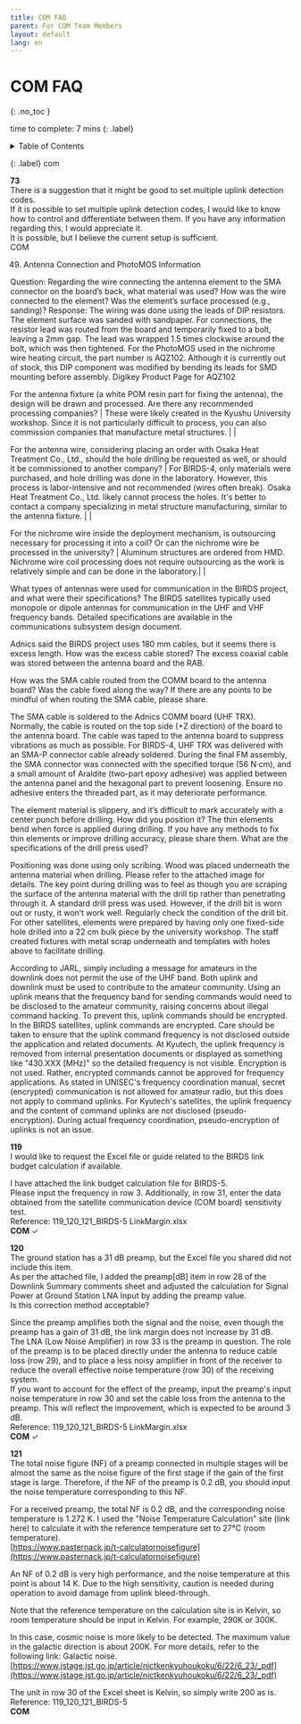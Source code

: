 ```yaml
---
title: COM FAQ
parent: For COM Team Members
layout: default
lang: en
---
```


# COM FAQ
{: .no_toc }

time to complete: 7 mins
{: .label}


<details markdown="block">
<summary>Table of Contents</summary>

- Table of Contents
{:toc}

</details>


{: .label}
com

**73**  
There is a suggestion that it might be good to set multiple uplink detection codes.  
If it is possible to set multiple uplink detection codes, I would like to know how to control and differentiate between them. If you have any information regarding this, I would appreciate it.  
It is possible, but I believe the current setup is sufficient.  
COM  


49. Antenna Connection and PhotoMOS Information

Question: Regarding the wire connecting the antenna element to the SMA connector on the board’s back, what material was used? How was the wire connected to the element? Was the element’s surface processed (e.g., sanding)?
Response:
The wiring was done using the leads of DIP resistors.
The element surface was sanded with sandpaper. For connections, the resistor lead was routed from the board and temporarily fixed to a bolt, leaving a 2mm gap. The lead was wrapped 1.5 times clockwise around the bolt, which was then tightened.
For the PhotoMOS used in the nichrome wire heating circuit, the part number is AQZ102. Although it is currently out of stock, this DIP component was modified by bending its leads for SMD mounting before assembly.
Digikey Product Page for AQZ102

For the antenna fixture (a white POM resin part for fixing the antenna), the design will be drawn and processed. Are there any recommended processing companies? | These were likely created in the Kyushu University workshop. Since it is not particularly difficult to process, you can also commission companies that manufacture metal structures. |      |


For the antenna wire, considering placing an order with Osaka Heat Treatment Co., Ltd., should the hole drilling be requested as well, or should it be commissioned to another company? | For BIRDS-4, only materials were purchased, and hole drilling was done in the laboratory. However, this process is labor-intensive and not recommended (wires often break). Osaka Heat Treatment Co., Ltd. likely cannot process the holes. It's better to contact a company specializing in metal structure manufacturing, similar to the antenna fixture. |     |


For the nichrome wire inside the deployment mechanism, is outsourcing necessary for processing it into a coil? Or can the nichrome wire be processed in the university? | Aluminum structures are ordered from HMD. Nichrome wire coil processing does not require outsourcing as the work is relatively simple and can be done in the laboratory.|     |  


What types of antennas were used for communication in the BIRDS project, and what were their specifications?
The BIRDS satellites typically used monopole or dipole antennas for communication in the UHF and VHF frequency bands. Detailed specifications are available in the communications subsystem design document.

Adnics said the BIRDS project uses 180 mm cables, but it seems there is excess length. How was the excess cable stored?
The excess coaxial cable was stored between the antenna board and the RAB.

How was the SMA cable routed from the COMM board to the antenna board? Was the cable fixed along the way?
If there are any points to be mindful of when routing the SMA cable, please share.

The SMA cable is soldered to the Adnics COMM board (UHF TRX). Normally, the cable is routed on the top side (+Z direction) of the board to the antenna board.
The cable was taped to the antenna board to suppress vibrations as much as possible.
For BIRDS-4, UHF TRX was delivered with an SMA-P connector cable already soldered. During the final FM assembly, the SMA connector was connected with the specified torque (56 N·cm), and a small amount of Araldite (two-part epoxy adhesive) was applied between the antenna panel and the hexagonal part to prevent loosening. Ensure no adhesive enters the threaded part, as it may deteriorate performance.

The element material is slippery, and it’s difficult to mark accurately with a center punch before drilling. How did you position it?
The thin elements bend when force is applied during drilling. If you have any methods to fix thin elements or improve drilling accuracy, please share them.
What are the specifications of the drill press used?

Positioning was done using only scribing.
Wood was placed underneath the antenna material when drilling. Please refer to the attached image for details. The key point during drilling was to feel as though you are scraping the surface of the antenna material with the drill tip rather than penetrating through it.
A standard drill press was used. However, if the drill bit is worn out or rusty, it won’t work well. Regularly check the condition of the drill bit.
For other satellites, elements were prepared by having only one fixed-side hole drilled into a 22 cm bulk piece by the university workshop. The staff created fixtures with metal scrap underneath and templates with holes above to facilitate drilling.

According to JARL, simply including a message for amateurs in the downlink does not permit the use of the UHF band. Both uplink and downlink must be used to contribute to the amateur community. Using an uplink means that the frequency band for sending commands would need to be disclosed to the amateur community, raising concerns about illegal command hacking. To prevent this, uplink commands should be encrypted.
In the BIRDS satellites, uplink commands are encrypted. Care should be taken to ensure that the uplink command frequency is not disclosed outside the application and related documents.
At Kyutech, the uplink frequency is removed from internal presentation documents or displayed as something like "430.XXX [MHz]" so the detailed frequency is not visible.
Encryption is not used. Rather, encrypted commands cannot be approved for frequency applications.
As stated in UNISEC's frequency coordination manual, secret (encrypted) communication is not allowed for amateur radio, but this does not apply to command uplinks.
For Kyutech's satellites, the uplink frequency and the content of command uplinks are not disclosed (pseudo-encryption). During actual frequency coordination, pseudo-encryption of uplinks is not an issue.

**119**  
I would like to request the Excel file or guide related to the BIRDS link budget calculation if available.  

I have attached the link budget calculation file for BIRDS-5.  
Please input the frequency in row 3. Additionally, in row 31, enter the data obtained from the satellite communication device (COM board) sensitivity test.  
Reference: 119_120_121_BIRDS-5 LinkMargin.xlsx  
**COM** ✓


**120**  
The ground station has a 31 dB preamp, but the Excel file you shared did not include this item.  
As per the attached file, I added the preamp[dB] item in row 28 of the Downlink Summary comments sheet and adjusted the calculation for Signal Power at Ground Station LNA Input by adding the preamp value.  
Is this correction method acceptable?  

Since the preamp amplifies both the signal and the noise, even though the preamp has a gain of 31 dB, the link margin does not increase by 31 dB.  
The LNA (Low Noise Amplifier) in row 33 is the preamp in question. The role of the preamp is to be placed directly under the antenna to reduce cable loss (row 29), and to place a less noisy amplifier in front of the receiver to reduce the overall effective noise temperature (row 30) of the receiving system.  
If you want to account for the effect of the preamp, input the preamp's input noise temperature in row 30 and set the cable loss from the antenna to the preamp. This will reflect the improvement, which is expected to be around 3 dB.  
Reference: 119_120_121_BIRDS-5 LinkMargin.xlsx  
**COM** ✓


**121**  
The total noise figure (NF) of a preamp connected in multiple stages will be almost the same as the noise figure of the first stage if the gain of the first stage is large. Therefore, if the NF of the preamp is 0.2 dB, you should input the noise temperature corresponding to this NF.  

For a received preamp, the total NF is 0.2 dB, and the corresponding noise temperature is 1.272 K. I used the "Noise Temperature Calculation" site (link here) to calculate it with the reference temperature set to 27°C (room temperature).  
[https://www.pasternack.jp/t-calculatornoisefigure](https://www.pasternack.jp/t-calculatornoisefigure)  

An NF of 0.2 dB is very high performance, and the noise temperature at this point is about 14 K. Due to the high sensitivity, caution is needed during operation to avoid damage from uplink bleed-through.  

Note that the reference temperature on the calculation site is in Kelvin, so room temperature should be input in Kelvin. For example, 290K or 300K.  

In this case, cosmic noise is more likely to be detected. The maximum value in the galactic direction is about 200K. For more details, refer to the following link: Galactic noise.  
[https://www.jstage.jst.go.jp/article/nictkenkyuhoukoku/6/22/6_23/_pdf](https://www.jstage.jst.go.jp/article/nictkenkyuhoukoku/6/22/6_23/_pdf)  

The unit in row 30 of the Excel sheet is Kelvin, so simply write 200 as is.  
Reference: 119_120_121_BIRDS-5  
**COM**

